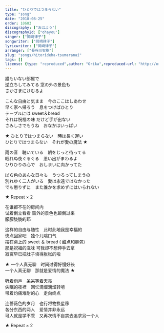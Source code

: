 ```yaml
---
title: "ひとりではつまらない"
type: "song"
date: "2010-08-25"
order: 10603
discography: ["おはよう"]
discographyId: ["ohayou"]
singer: ["岡崎律子"]
songwriter: ["岡崎律子"]
lyricwriter: ["岡崎律子"]
arranger: ["長谷川智樹"]
slug: "songs/hitorideha-tsumaranai"
tags: []
license: {type: "reproduced",author: "Orika",reproduced-url: "http://orikamushi.myweb.hinet.net/",reproduced-website: "織歌蟲網站"}
---
```


誰もいない部屋で　  
逆立ちしてみてる 窓の外の景色も　  
さかさまにけむるよ   
  
こんな自由と気まま　今のここはしあわせ   
早く家へ帰ろう　息をつけばひとり   
テープルには sweet＆bread 　  
それは祝福の味 だけど手が出ない　  
さみしさでもうね　おなかはいっぱい   
  
★ ひとりではつまらない　時は長く遅い   
ひとりではつまらない　それが愛の魔法 ★   
  
雨の音　聴いている　朝をじっと待ってる   
眠れぬ夜ぐるぐる　思い出がまわるよ   
ひりひりの心で　おしまいに向かってた   
  
ばら色のあんな日々も　うつろってしまうの   
別れゆく二人がいる　愛は永遠ではなかった   
でも懲りずに　また誰かを求めずにはいられない   
  
★ Repeat × 2  
  
  <!-- 翻译 -->

在谁都不在的房间内　  
试着倒立看看 窗外的景色也颠倒过来　  
朦朦胧胧的耶   
  
这样的自由与随性　此时此地我是幸福的   
快点回家吧　独个儿喘口气   
摆在桌上的 sweet ＆ bread ( 甜点和麵包)　  
那是祝福的滋味 可我却不想伸手去拿　  
寂寞早已把肚子填得胀胀的啦   
  
★ 一个人真无聊　时间过得好慢好长   
一个人真无聊　那就是爱情的魔法 ★   
  
听着雨声　呆呆等着天亮   
失眠的夜裡　回忆滴熘滴熘转唷   
带着灼痛难耐的心　走向终点   
  
连蔷薇色的岁月　也行将物换星移   
各分东西的两人　爱情并非永远   
可人就是学不乖　又再次情不自禁去追求另一个人  
   
★ Repeat × 2
